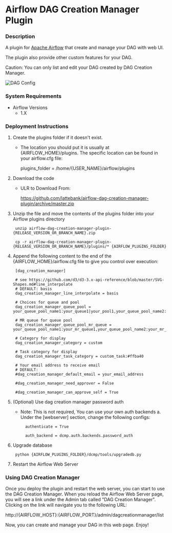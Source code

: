 # Airflow DAG Creation Manager Plugin

### Description
A plugin for [Apache Airflow](https://github.com/apache/incubator-airflow) that create and manage your DAG with web UI.

The plugin also provide other custom features for your DAG.

Caution:  You can only list and edit your DAG created by DAG Creation Manager.

![DAG Config](images/dag_config.png)

### System Requirements

+ Airflow Versions
    + 1.X

### Deployment Instructions

1. Create the plugins folder if it doesn't exist. 
    + The location you should put it is usually at {AIRFLOW_HOME}/plugins. The specific location can be found in your airflow.cfg file:
    
        plugins_folder = /home/{USER_NAME}/airflow/plugins

2. Download the code
    + ULR to Download From:
    
        https://github.com/lattebank/airflow-dag-creation-manager-plugin/archive/master.zip

3. Unzip the file and move the contents of the plugins folder into your Airflow plugins directory

        unzip airflow-dag-creation-manager-plugin-{RELEASE_VERSION_OR_BRANCH_NAME}.zip

        cp -r airflow-dag-creation-manager-plugin-{RELEASE_VERSION_OR_BRANCH_NAME}/plugins/* {AIRFLOW_PLUGINS_FOLDER} 

4. Append the following content to the end of the {AIRFLOW_HOME}/airflow.cfg file to give you control over execution:

        [dag_creation_manager]

        # see https://github.com/d3/d3-3.x-api-reference/blob/master/SVG-Shapes.md#line_interpolate
        # DEFAULT: basis
        dag_creation_manager_line_interpolate = basis
        
        # Choices for queue and pool
        dag_creation_manager_queue_pool = your_queue_pool_name1:your_queue1|your_pool1,your_queue_pool_name2:your_queue2|your_pool2
        
        # MR queue for queue pool
        dag_creation_manager_queue_pool_mr_queue = your_queue_pool_name1:your_mr_queue1,your_queue_pool_name2:your_mr_queue2
        
        # Category for display
        dag_creation_manager_category = custom
        
        # Task category for display
        dag_creation_manager_task_category = custom_task:#ffba40
        
        # Your email address to receive email
        # DEFAULT: 
        #dag_creation_manager_default_email = your_email_address
        
        #dag_creation_manager_need_approver = False
        
        #dag_creation_manager_can_approve_self = True

5. (Optional) Use dag creation manager password auth
    + Note: This is not required, You can use your own auth backends
    a. Under the [webserver] section, change the following configs:
    
            authenticate = True

            auth_backend = dcmp.auth.backends.password_auth

6. Upgrade database

        python {AIRFLOW_PLUGINS_FOLDER}/dcmp/tools/upgradedb.py

7. Restart the Airflow Web Server

### Using DAG Creation Manager

Once you deploy the plugin and restart the web server, you can start to use the DAG Creation Manager. When you reload the Airflow Web Server page, you will see a link under the Admin tab called "DAG Creation Manager". Clicking on the link will navigate you to the following URL:

http://{AIRFLOW_HOST}:{AIRFLOW_PORT}/admin/dagcreationmanager/list

Now, you can create and manage your DAG in this web page. Enjoy!